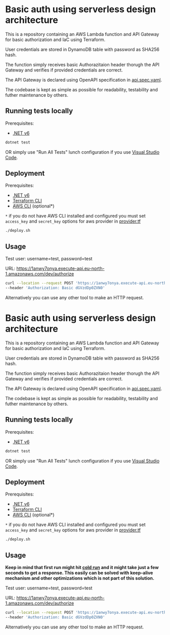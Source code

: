 
# Basic auth using serverless design architecture

This is a repository containing an AWS Lambda function and API Gateway for basic authorization and IaC using Terraform.

User credentials are stored in DynamoDB table with password as SHA256 hash.

The function simply receives basic Authorazitaion header thorugh the API Gateway and verifies if provided credentials are correct.

The API Gateway is declared using OpenAPI specification in [api.spec.yaml](https://github.com/MursalovAltun/basic-auth-serverless/blob/main/api.spec.yaml).

The codebase is kept as simple as possible for readability, testability and futher maintenance by others.

## Running tests locally
Prerequisites:
 - [.NET v6](https://dotnet.microsoft.com/en-us/download/dotnet/6.0)

```bash
dotnet test
```
OR simply use "Run All Tests" lunch configuration if you use [Visual Studio Code](https://code.visualstudio.com/).

## Deployment

Prerequisites:
 - [.NET v6](https://dotnet.microsoft.com/en-us/download/dotnet/6.0)
 - [Terraform CLI](https://developer.hashicorp.com/terraform/downloads)
 - [AWS CLI](https://docs.aws.amazon.com/cli/latest/userguide/getting-started-install.html) (optional*)

`*` if you do not have AWS CLI installed and configured you must set `access_key` and `secret_key` options for aws provider in [provider.tf](https://github.com/MursalovAltun/basic-auth-serverless/blob/main/provider.tf)

```bash
./deploy.sh
```

## Usage

Test user: username=test, password=test

URL: https://1anwy7onya.execute-api.eu-north-1.amazonaws.com/dev/authorize

```bash
curl --location --request POST 'https://1anwy7onya.execute-api.eu-north-1.amazonaws.com/dev/authorize' \
--header 'Authorization: Basic dGVzdDp0ZXN0'
```

Alternatively you can use any other tool to make an HTTP request.
# Basic auth using serverless design architecture

This is a repository containing an AWS Lambda function and API Gateway for basic authorization and IaC using Terraform.

User credentials are stored in DynamoDB table with password as SHA256 hash.

The function simply receives basic Authorazitaion header thorugh the API Gateway and verifies if provided credentials are correct.

The API Gateway is declared using OpenAPI specification in [api.spec.yaml](https://github.com/MursalovAltun/basic-auth-serverless/blob/main/api.spec.yaml).

The codebase is kept as simple as possible for readability, testability and futher maintenance by others.

## Running tests locally
Prerequisites:
 - [.NET v6](https://dotnet.microsoft.com/en-us/download/dotnet/6.0)

```bash
dotnet test
```
OR simply use "Run All Tests" lunch configuration if you use [Visual Studio Code](https://code.visualstudio.com/).

## Deployment

Prerequisites:
 - [.NET v6](https://dotnet.microsoft.com/en-us/download/dotnet/6.0)
 - [Terraform CLI](https://developer.hashicorp.com/terraform/downloads)
 - [AWS CLI](https://docs.aws.amazon.com/cli/latest/userguide/getting-started-install.html) (optional*)

`*` if you do not have AWS CLI installed and configured you must set `access_key` and `secret_key` options for aws provider in [provider.tf](https://github.com/MursalovAltun/basic-auth-serverless/blob/main/provider.tf)

```bash
./deploy.sh
```

## Usage

**Keep in mind that first run might hit [cold run](https://aws.amazon.com/blogs/compute/operating-lambda-performance-optimization-part-1/) and it might take just a few seconds to get a response. This easily can be solved with keep-alive mechanism and other optimizations which is not part of this solution.**

Test user: username=test, password=test

URL: https://1anwy7onya.execute-api.eu-north-1.amazonaws.com/dev/authorize

```bash
curl --location --request POST 'https://1anwy7onya.execute-api.eu-north-1.amazonaws.com/dev/authorize' \
--header 'Authorization: Basic dGVzdDp0ZXN0'
```

Alternatively you can use any other tool to make an HTTP request.

